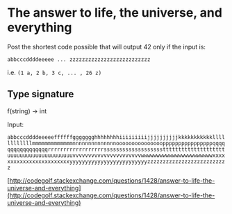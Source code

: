 # The answer to life, the universe, and everything

Post the shortest code possible that will output 42 only if the input is:

`abbcccddddeeeee ... zzzzzzzzzzzzzzzzzzzzzzzzzz`

i.e. `(1 a, 2 b, 3 c, ... , 26 z)`

## Type signature

f(string) -> int

Input: 

`abbcccddddeeeeeffffffggggggghhhhhhhhiiiiiiiiijjjjjjjjjjkkkkkkkkkkkllllllllllllmmmmmmmmmmmmmnnnnnnnnnnnnnnoooooooooooooooppppppppppppppppqqqqqqqqqqqqqqqqqrrrrrrrrrrrrrrrrrrsssssssssssssssssssttttttttttttttttttttuuuuuuuuuuuuuuuuuuuuuvvvvvvvvvvvvvvvvvvvvvvwwwwwwwwwwwwwwwwwwwwwwwxxxxxxxxxxxxxxxxxxxxxxxxyyyyyyyyyyyyyyyyyyyyyyyyyzzzzzzzzzzzzzzzzzzzzzzzzzz`

[http://codegolf.stackexchange.com/questions/1428/answer-to-life-the-universe-and-everything](http://codegolf.stackexchange.com/questions/1428/answer-to-life-the-universe-and-everything)